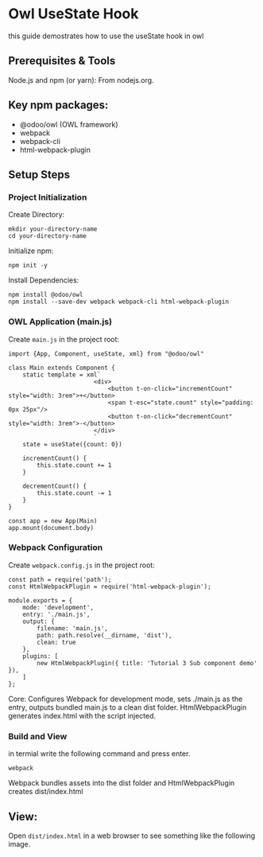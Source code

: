 # Owl UseState Hook

this guide demostrates how to use the useState hook in owl

## Prerequisites & Tools
Node.js and npm (or yarn): From nodejs.org.

## Key npm packages:
- @odoo/owl (OWL framework)
- webpack
- webpack-cli
- html-webpack-plugin

## Setup Steps

### Project Initialization

Create Directory:
```
mkdir your-directory-name
cd your-directory-name
```

Initialize npm:
```
npm init -y
```
Install Dependencies:
```
npm install @odoo/owl
npm install --save-dev webpack webpack-cli html-webpack-plugin
```

### OWL Application (main.js)

Create `main.js` in the project root:

```
import {App, Component, useState, xml} from "@odoo/owl"

class Main extends Component {
    static template = xml`
                        <div>
                            <button t-on-click="incrementCount" style="width: 3rem">+</button>
                            <span t-esc="state.count" style="padding: 0px 25px"/>
                            <button t-on-click="decrementCount" style="width: 3rem">-</button>
                        </div>                        
                        `
    state = useState({count: 0})

    incrementCount() {
        this.state.count += 1
    }

    decrementCount() {
        this.state.count -= 1
    }
}

const app = new App(Main)
app.mount(document.body)
```


### Webpack Configuration

Create `webpack.config.js` in the project root:
```
const path = require('path');
const HtmlWebpackPlugin = require('html-webpack-plugin');

module.exports = {
    mode: 'development',
    entry: './main.js',
    output: {
        filename: 'main.js',
        path: path.resolve(__dirname, 'dist'),
        clean: true
    },
    plugins: [
        new HtmlWebpackPlugin({ title: 'Tutorial 3 Sub component demo' }),
    ]
};
```
Core: Configures Webpack for development mode, sets ./main.js as the entry, outputs bundled main.js to a clean dist folder. HtmlWebpackPlugin generates index.html with the script injected.

### Build and View

in termial write the following command and press enter.
```
webpack
```

Webpack bundles assets into the dist folder and HtmlWebpackPlugin creates dist/index.html

## View:
Open `dist/index.html` in a web browser to see something like the following image.